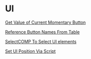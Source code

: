 

# UI

[Get Value of Current Momentary Button](GetValCurrentMomentaryBtn.md)

[Reference Button Names From Table](ReferenceButtonNamesFromTable.md)

[SelectCOMP To Select UI elements](SelectCOMPSelectUIElements.md)

[Set UI Position Via Script](SetUIPositionViaScript.md)